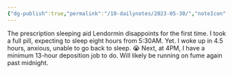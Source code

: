 ```yaml
---
{"dg-publish":true,"permalink":"/10-dailynotes/2023-05-30/","noteIcon":"2","created":"","updated":""}
---
```


The prescription sleeping aid Lendormin disappoints for the first time. I took a full pill, expecting to sleep eight hours from 5:30AM. Yet. I woke up in 4.5 hours, anxious, unable to go back to sleep. 😭 Next, at 4PM, I have a minimum 13-hour deposition job to do. Will likely be running on fume again past midnight.